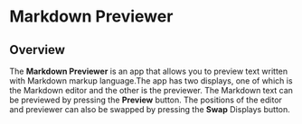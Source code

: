 # Markdown Previewer
## Overview
 The **Markdown Previewer** is an app that allows you to preview text written with Markdown markup language.The app has two displays, one of which is the Markdown editor and the other is the previewer. The Markdown text can be previewed by pressing the **Preview** button. The positions of the editor and previewer can also be swapped by pressing the **Swap** Displays button.
 
